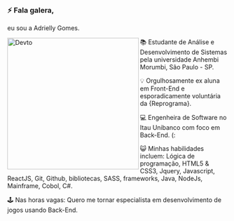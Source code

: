 ### ⚡️ Fala galera,
eu sou a Adrielly Gomes.  

<div classname="octocat">
 <img align="left" alt="Devto" width="300px" src="https://i.ibb.co/zZYksgf/octocat.png" />
 </div> 

<div>
 <p> 📚 Estudante de Análise e Desenvolvimento de Sistemas pela universidade Anhembi Morumbi, São Paulo - SP. </p>
<p>💡 Orgulhosamente ex aluna em Front-End e esporadicamente voluntária da {Reprograma}. </p>
<p> 💻 Engenheira de Software no Itau Unibanco com foco em Back-End. (:  </p>
<p> 😺 Minhas habilidades incluem: Lógica de programação, HTML5 & CSS3, Jquery, Javascript, ReactJS, Git, Github, bibliotecas, SASS, frameworks, Java, NodeJs, Mainframe, Cobol, C#. </p>
<p>🕹️ Nas horas vagas: Quero me tornar especialista em desenvolvimento de jogos usando Back-End. </p>
</div> 



<!--
**adriellygomes/adriellygomes** is a ✨ _special_ ✨ repository because its `README.md` (this file) appears on your GitHub profile.





